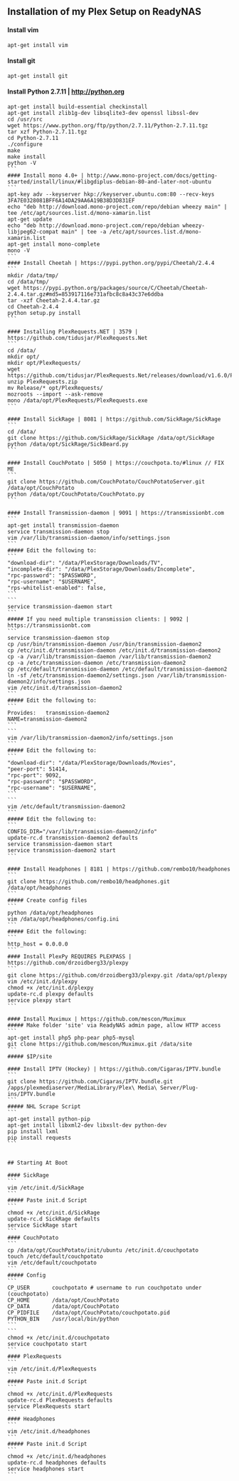 ## Installation of my Plex Setup on ReadyNAS 


#### Install vim
```
apt-get install vim
```
#### Install git
```
apt-get install git
```
#### Install Python 2.7.11 | http://python.org
````
apt-get install build-essential checkinstall
apt-get install zlib1g-dev libsqlite3-dev openssl libssl-dev
cd /usr/src
wget https://www.python.org/ftp/python/2.7.11/Python-2.7.11.tgz
tar xzf Python-2.7.11.tgz
cd Python-2.7.11
./configure
make
make install
python -V
```
#### Install mono 4.0+ | http://www.mono-project.com/docs/getting-started/install/linux/#libgdiplus-debian-80-and-later-not-ubuntu
```
apt-key adv --keyserver hkp://keyserver.ubuntu.com:80 --recv-keys 3FA7E0328081BFF6A14DA29AA6A19B38D3D831EF
echo "deb http://download.mono-project.com/repo/debian wheezy main" | tee /etc/apt/sources.list.d/mono-xamarin.list
apt-get update
echo "deb http://download.mono-project.com/repo/debian wheezy-libjpeg62-compat main" | tee -a /etc/apt/sources.list.d/mono-xamarin.list
apt-get install mono-complete
mono -V
```
#### Install Cheetah | https://pypi.python.org/pypi/Cheetah/2.4.4
```
mkdir /data/tmp/
cd /data/tmp/
wget https://pypi.python.org/packages/source/C/Cheetah/Cheetah-2.4.4.tar.gz#md5=853917116e731afbc8c8a43c37e6ddba
tar -xzf Cheetah-2.4.4.tar.gz
cd Cheetah-2.4.4
python setup.py install
```

#### Installing PlexRequests.NET | 3579 | https://github.com/tidusjar/PlexRequests.Net
```
cd /data/
mkdir opt/
mkdir opt/PlexRequests/
wget https://github.com/tidusjar/PlexRequests.Net/releases/download/v1.6.0/PlexRequests.zip
unzip PlexRequests.zip
mv Release/* opt/PlexRequests/
mozroots --import --ask-remove 
mono /data/opt/PlexRequests/PlexRequests.exe
```

#### Install SickRage | 8081 | https://github.com/SickRage/SickRage
```
cd /data/
git clone https://github.com/SickRage/SickRage /data/opt/SickRage
python /data/opt/SickRage/SickBeard.py
```

#### Install CouchPotato | 5050 | https://couchpota.to/#linux // FIX ME
```
git clone https://github.com/CouchPotato/CouchPotatoServer.git /data/opt/CouchPotato
python /data/opt/CouchPotato/CouchPotato.py
```

#### Install Transmission-daemon | 9091 | https://transmissionbt.com
```
apt-get install transmission-daemon
service transmission-daemon stop
vim /var/lib/transmission-daemon/info/settings.json
```
##### Edit the following to:
```
"download-dir": "/data/PlexStorage/Downloads/TV",
"incomplete-dir": "/data/PlexStorage/Downloads/Incomplete",
"rpc-password": "$PASSWORD",
"rpc-username": "$USERNAME",
"rps-whitelist-enabled": false,
```
```
service transmission-daemon start
```
##### If you need multiple transmission clients: | 9092 | https://transmissionbt.com
```
service transmission-daemon stop
cp /usr/bin/transmission-daemon /usr/bin/transmission-daemon2 
cp /etc/init.d/transmission-daemon /etc/init.d/transmission-daemon2 
cp -a /var/lib/transmission-daemon /var/lib/transmission-daemon2 
cp -a /etc/transmission-daemon /etc/transmission-daemon2 
cp /etc/default/transmission-daemon /etc/default/transmission-daemon2
ln -sf /etc/transmission-daemon2/settings.json /var/lib/transmission-daemon2/info/settings.json
vim /etc/init.d/transmission-daemon2
```
##### Edit the following to:
```
Provides:	transmission-daemon2
NAME=transmission-daemon2
```
```
vim /var/lib/transmission-daemon2/info/settings.json
```
##### Edit the following to:
```
"download-dir": "/data/PlexStorage/Downloads/Movies",
"peer-port": 51414,
"rpc-port": 9092,
"rpc-password": "$PASSWORD",
"rpc-username": "$USERNAME",
```
```
vim /etc/default/transmission-daemon2
```
##### Edit the following to:
```
CONFIG_DIR="/var/lib/transmission-daemon2/info"
update-rc.d transmission-daemon2 defaults
service transmission-daemon start
service transmission-daemon2 start
```

#### Install Headphones | 8181 | https://github.com/rembo10/headphones
```
git clone https://github.com/rembo10/headphones.git /data/opt/headphones
```
##### Create config files
```
python /data/opt/headphones
vim /data/opt/headphones/config.ini
```
##### Edit the following:
```
http_host = 0.0.0.0	
```
#### Install PlexPy REQUIRES PLEXPASS | https://github.com/drzoidberg33/plexpy
```
git clone https://github.com/drzoidberg33/plexpy.git /data/opt/plexpy
vim /etc/init.d/plexpy
chmod +x /etc/init.d/plexpy
update-rc.d plexpy defaults
service plexpy start
```

#### Install Muximux | https://github.com/mescon/Muximux
##### Make folder 'site' via ReadyNAS admin page, allow HTTP access
```
apt-get install php5 php-pear php5-mysql
git clone https://github.com/mescon/Muximux.git /data/site
```
##### $IP/site 

#### Install IPTV (Hockey) | https://github.com/Cigaras/IPTV.bundle
```
git clone https://github.com/Cigaras/IPTV.bundle.git /apps/plexmediaserver/MediaLibrary/Plex\ Media\ Server/Plug-ins/IPTV.bundle
```
##### NHL Scrape Script
```
apt-get install python-pip
apt-get install libxml2-dev libxslt-dev python-dev
pip install lxml
pip install requests
```


## Starting At Boot

#### SickRage
```
vim /etc/init.d/SickRage
```
##### Paste init.d Script
```
chmod +x /etc/init.d/SickRage
update-rc.d SickRage defaults
service SickRage start
```
#### CouchPotato
```
cp /data/opt/CouchPotato/init/ubuntu /etc/init.d/couchpotato
touch /etc/default/couchpotato
vim /etc/default/couchpotato
```
##### Config
```
CP_USER       couchpotato # username to run couchpotato under (couchpotato)
CP_HOME       /data/opt/CouchPotato
CP_DATA       /data/opt/CouchPotato
CP_PIDFILE    /data/opt/CouchPotato/couchpotato.pid
PYTHON_BIN    /usr/local/bin/python
```
```
chmod +x /etc/init.d/couchpotato
service couchpotato start
```
#### PlexRequests
```
vim /etc/init.d/PlexRequests
```
##### Paste init.d Script
```
chmod +x /etc/init.d/PlexRequests
update-rc.d PlexRequests defaults
service PlexRequests start
```
#### Headphones
```
vim /etc/init.d/headphones
```
##### Paste init.d Script
```
chmod +x /etc/init.d/headphones
update-rc.d headphones defaults
service headphones start
```